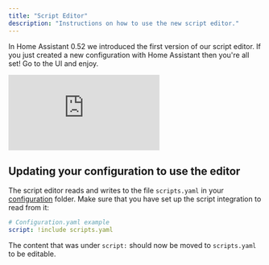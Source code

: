 ```yaml
---
title: "Script Editor"
description: "Instructions on how to use the new script editor."
---
```


In Home Assistant 0.52 we introduced the first version of our script editor. If you just created a new configuration with Home Assistant then you're all set! Go to the UI and enjoy.

<div class='videoWrapper'>
<iframe src="https://www.youtube.com/embed/_Rntpcj1CGA" frameborder="0" allowfullscreen></iframe>
</div>

## Updating your configuration to use the editor

The script editor reads and writes to the file `scripts.yaml` in your [configuration](/docs/configuration/) folder. Make sure that you have set up the script integration to read from it:

```yaml
# Configuration.yaml example
script: !include scripts.yaml
```

The content that was under `script:` should now be moved to `scripts.yaml` to be editable.
